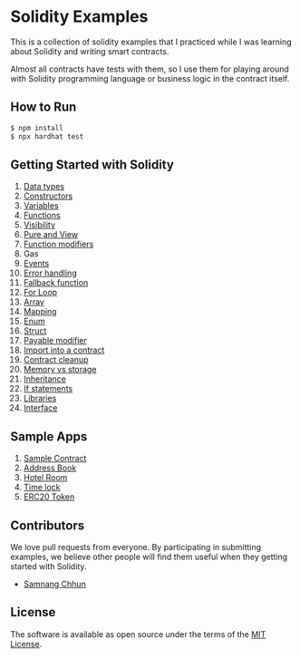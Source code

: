 # Solidity Examples

This is a collection of solidity examples that I practiced while I was learning about Solidity and writing smart contracts.

Almost all contracts have tests with them, so I use them for playing around with Solidity programming language or business logic in the contract itself.

## How to Run

```sh
$ npm install
$ npx hardhat test
```

## Getting Started with Solidity

1. [Data types](contracts/getting_started_with_solidity/01_data_types/)
2. [Constructors](contracts/getting_started_with_solidity/02_constructors/)
3. [Variables](contracts/getting_started_with_solidity/03_variables/)
4. [Functions](contracts/getting_started_with_solidity/04_functions/)
5. [Visibility](contracts/getting_started_with_solidity/05_visibility/)
6. [Pure and View](contracts/getting_started_with_solidity/06_pure_and_view_functions/)
7. [Function modifiers](contracts/getting_started_with_solidity/07_function_modifiers/)
8. Gas
9. [Events](contracts/getting_started_with_solidity/09_events/)
10. [Error handling](contracts/getting_started_with_solidity/10_error_handling/)
11. [Fallback function](contracts/getting_started_with_solidity/11_fallback_function/)
12. [For Loop](contracts/getting_started_with_solidity/12_for_loop/)
13. [Array](contracts/getting_started_with_solidity/13_array/)
14. [Mapping](contracts/getting_started_with_solidity/14_mapping/)
15. [Enum](contracts/getting_started_with_solidity/15_enum/)
16. [Struct](contracts/getting_started_with_solidity/16_struct/)
17. [Payable modifier](contracts/getting_started_with_solidity/17_payable_modifier/)
18. [Import into a contract](contracts/getting_started_with_solidity/18_imports/)
19. [Contract cleanup](contracts/getting_started_with_solidity/19_contract_cleanup/)
20. [Memory vs storage](contracts/getting_started_with_solidity/20_memory_and_storage/)
21. [Inheritance](contracts/getting_started_with_solidity/21_inheritance/)
22. [If statements](contracts/getting_started_with_solidity/22_if_statement/)
23. [Libraries](contracts/getting_started_with_solidity/23_libraries/)
24. [Interface](contracts/getting_started_with_solidity/24_interface/)

## Sample Apps
1. [Sample Contract](contracts/sample_apps/01_sample_contract/)
2. [Address Book](contracts/sample_apps/02_address_book/)
3. [Hotel Room](contracts/sample_apps/03_hotel/)
4. [Time lock](contracts/sample_apps/04_time_lock/)
5. [ERC20 Token](contracts/sample_apps/05_ERC20_token/)

## Contributors

We love pull requests from everyone. By participating in submitting examples, we believe other people will find them useful when they getting started with Solidity.

* [Samnang Chhun](https://twitter.com/samnangchhun)

## License

The software is available as open source under the terms of the [MIT License](http://opensource.org/licenses/MIT).
